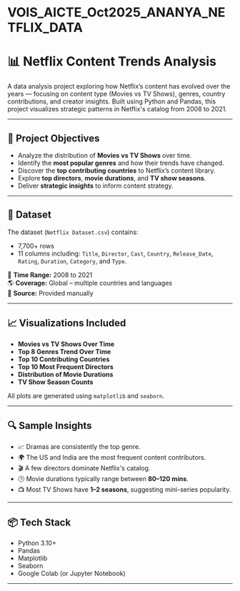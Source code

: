 # VOIS_AICTE_Oct2025_ANANYA_NETFLIX_DATA
# 📊 Netflix Content Trends Analysis

A data analysis project exploring how Netflix’s content has evolved over the years — focusing on content type (Movies vs TV Shows), genres, country contributions, and creator insights. Built using Python and Pandas, this project visualizes strategic patterns in Netflix's catalog from 2008 to 2021.

---

## 🧠 Project Objectives

- Analyze the distribution of **Movies vs TV Shows** over time.
- Identify the **most popular genres** and how their trends have changed.
- Discover the **top contributing countries** to Netflix’s content library.
- Explore **top directors**, **movie durations**, and **TV show seasons**.
- Deliver **strategic insights** to inform content strategy.

---

## 📁 Dataset

The dataset (`Netflix Dataset.csv`) contains:
- 7,700+ rows
- 11 columns including: `Title`, `Director`, `Cast`, `Country`, `Release_Date`, `Rating`, `Duration`, `Category`, and `Type`.

📅 **Time Range:** 2008 to 2021  
🌎 **Coverage:** Global – multiple countries and languages  
📁 **Source:** Provided manually

---

## 📈 Visualizations Included

- **Movies vs TV Shows Over Time**
- **Top 8 Genres Trend Over Time**
- **Top 10 Contributing Countries**
- **Top 10 Most Frequent Directors**
- **Distribution of Movie Durations**
- **TV Show Season Counts**

All plots are generated using `matplotlib` and `seaborn`.

---

## 🔍 Sample Insights

- 📈 Dramas are consistently the top genre.
- 🌍 The US and India are the most frequent content contributors.
- 🎬 A few directors dominate Netflix's catalog.
- 🕒 Movie durations typically range between **80–120 mins**.
- 📺 Most TV Shows have **1–2 seasons**, suggesting mini-series popularity.

---

## 📦 Tech Stack

- Python 3.10+
- Pandas
- Matplotlib
- Seaborn
- Google Colab (or Jupyter Notebook)

---


